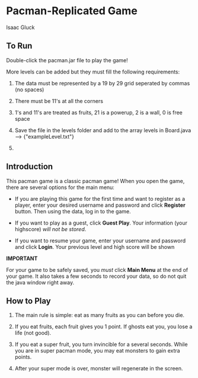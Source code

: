 Pacman-Replicated Game
=====================
Isaac Gluck

To Run
------------

Double-click the pacman.jar file to play the game!


More levels can be added but they must fill the following requirements:

1. The data must be represented by a 19 by 29 grid seperated by commas (no spaces)

2. There must be 11's at all the corners

3. 1's and 11's are treated as fruits, 21 is a powerup, 2 is a wall, 0 is free space

4. Save the file in the levels folder and add to the array levels in Board.java --> {"exampleLevel.txt"}

5.

Introduction
------------
This pacman game is a classic pacman game!
When you open the game, there are several options for the main menu:

* If you are playing this game for the first time and want to register as a player, enter your desired username and password and click **Register** button. Then using the data, log in to the game.

* If you want to play as a guest, click **Guest Play**. Your information (your highscore) *will not be stored*.

* If you want to resume your game, enter your username and password and click **Login**. Your previous level and high score will be shown

**IMPORTANT**

For your game to be safely saved, you *must* click **Main Menu** at the end of your game. It also takes a few seconds to record your data, so do not quit the java window right away.

How to Play
-----------
1. The main rule is simple: eat as many fruits as you can before you die.

2. If you eat fruits, each fruit gives you 1 point. If ghosts eat you, you lose a life (not good).

3. If you eat a super fruit, you turn invincible for a several seconds. While you are in super pacman mode, you may eat monsters to gain extra points.

4. After your super mode is over, monster will regenerate in the screen.



